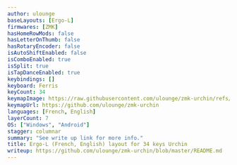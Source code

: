 ```yaml
---
author: ulounge
baseLayouts: [Ergo-L]
firmwares: [ZMK]
hasHomeRowMods: false
hasLetterOnThumb: false
hasRotaryEncoder: false
isAutoShiftEnabled: false
isComboEnabled: true
isSplit: true
isTapDanceEnabled: true
keybindings: []
keyboard: Ferris
keyCount: 34
keymapImage: https://raw.githubusercontent.com/ulounge/zmk-urchin/refs/heads/master/assets/images/My_Uchin.drawio.svg
keymapUrl: https://github.com/ulounge/zmk-urchin
languages: [French, English]
layerCount: 7
OS: ["Windows", "Android"]
stagger: columnar
summary: "See write up link for more info." 
title: Ergo-L (French, English) layout for 34 keys Urchin
writeup: https://github.com/ulounge/zmk-urchin/blob/master/README.md
---
```

